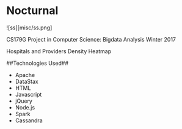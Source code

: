# Nocturnal
![ss][misc/ss.png]

CS179G Project in Computer Science: Bigdata Analysis Winter 2017

Hospitals and Providers Density Heatmap

##Technologies Used##

* Apache
* DataStax
* HTML
* Javascript
* jQuery
* Node.js
* Spark
* Cassandra
